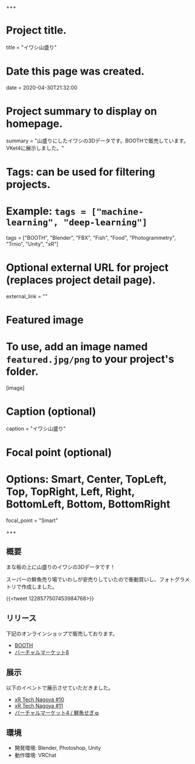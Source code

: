 +++
# Project title.
title = "イワシ山盛り"

# Date this page was created.
date = 2020-04-30T21:32:00

# Project summary to display on homepage.
summary = "山盛りにしたイワシの3Dデータです。BOOTHで販売しています。VKet4に展示しました。"

# Tags: can be used for filtering projects.
# Example: `tags = ["machine-learning", "deep-learning"]`
tags = ["BOOTH", "Blender", "FBX", "Fish", "Food", "Photogrammetry", "Trnio", "Unity", "xR"]

# Optional external URL for project (replaces project detail page).
external_link = ""

# Featured image
# To use, add an image named `featured.jpg/png` to your project's folder. 
[image]
  # Caption (optional)
  caption = "イワシ山盛り"

  # Focal point (optional)
  # Options: Smart, Center, TopLeft, Top, TopRight, Left, Right, BottomLeft, Bottom, BottomRight
  focal_point = "Smart"

+++



## 概要

まな板の上に山盛りのイワシの3Dデータです！

スーパーの鮮魚売り場でいわしが安売りしていたので衝動買いし、フォトグラメトリで作成しました。

{{<tweet 1228577507453984768>}}



## リリース
下記のオンラインショップで販売しております。

- [BOOTH](https://booth.pm/ja/items/2024989)
- [バーチャルマーケットβ](https://www.v-market.work/ec/items/2504/detail/)



## 展示

以下のイベントで展示させていただきました。

- [xR Tech Nagoya #10](https://vrm-nagoya.connpass.com/event/167144/)
- [xR Tech Nagoya #11](https://vrm-nagoya.connpass.com/event/167144/)
- [バーチャルマーケット4 / 鮮魚せぎゅ](https://www.v-market.work/v4/catalog/circle/932)



## 環境

- 開発環境: Blender, Photoshop, Unity
- 動作環境: VRChat


